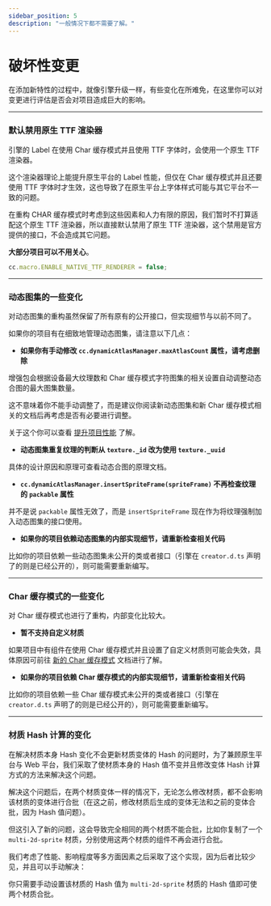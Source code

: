 ```yaml
---
sidebar_position: 5
description: "一般情况下都不需要了解。"
---
```


# 破坏性变更

在添加新特性的过程中，就像引擎升级一样，有些变化在所难免，在这里你可以对变更进行评估是否会对项目造成巨大的影响。

---
### 默认禁用原生 TTF 渲染器

引擎的 Label 在使用 Char 缓存模式并且使用 TTF 字体时，会使用一个原生 TTF 渲染器。

这个渲染器理论上能提升原生平台的 Label 性能，但仅在 Char 缓存模式并且还要使用 TTF 字体时才生效，这也导致了在原生平台上字体样式可能与其它平台不一致的问题。

在重构 CHAR 缓存模式时考虑到这些因素和人力有限的原因，我们暂时不打算适配这个原生 TTF 渲染器，所以直接默认禁用了原生 TTF 渲染器，这个禁用是官方提供的接口，不会造成其它问题。

**大部分项目可以不用关心**。

```js
cc.macro.ENABLE_NATIVE_TTF_RENDERER = false;
```

---
### 动态图集的一些变化

对动态图集的重构虽然保留了所有原有的公开接口，但实现细节与以前不同了。

如果你的项目有在细致地管理动态图集，请注意以下几点：

- **如果你有手动修改 `cc.dynamicAtlasManager.maxAtlasCount` 属性，请考虑删除**

增强包会根据设备最大纹理数和 Char 缓存模式字符图集的相关设置自动调整动态合图的最大图集数量。

这不意味着你不能手动调整了，而是建议你阅读新动态图集和新 Char 缓存模式相关的文档后再考虑是否有必要进行调整。

关于这个你可以查看 [提升项目性能](./best-practices/batcher-guide.md) 了解。

- **动态图集重复纹理的判断从 `texture._id` 改为使用 `texture._uuid`**

具体的设计原因和原理可查看动态合图的原理文档。

- **`cc.dynamicAtlasManager.insertSpriteFrame(spriteFrame)` 不再检查纹理的 `packable` 属性**

并不是说 `packable` 属性无效了，而是 `insertSpriteFrame` 现在作为将纹理强制加入动态图集的接口使用。

- **如果你的项目依赖动态图集的内部实现细节，请重新检查相关代码**

比如你的项目依赖一些动态图集未公开的类或者接口（引擎在 `creator.d.ts` 声明了的则是已经公开的），则可能需要重新编写。

---
### Char 缓存模式的一些变化

对 Char 缓存模式也进行了重构，内部变化比较大。

- **暂不支持自定义材质**

如果项目中有组件在使用 Char 缓存模式并且设置了自定义材质则可能会失效，具体原因可前往 [新的 Char 缓存模式](./user-guide/text-render/text-char-mode.md) 文档进行了解。

- **如果你的项目依赖 Char 缓存模式的内部实现细节，请重新检查相关代码**

比如你的项目依赖一些 Char 缓存模式未公开的类或者接口（引擎在 `creator.d.ts` 声明了的则是已经公开的），则可能需要重新编写。

---
### 材质 Hash 计算的变化

在解决材质本身 Hash 变化不会更新材质变体的 Hash 的问题时，为了兼顾原生平台与 Web 平台，我们采取了使材质本身的 Hash 值不变并且修改变体 Hash 计算方式的方法来解决这个问题。

解决这个问题后，在两个材质变体一样的情况下，无论怎么修改材质，都不会影响该材质的变体进行合批（在这之前，修改材质后生成的变体无法和之前的变体合批，因为 Hash 值问题）。

但这引入了新的问题，这会导致完全相同的两个材质不能合批，比如你复制了一个 `multi-2d-sprite` 材质，分别使用这两个材质的组件不再会进行合批。

我们考虑了性能、影响程度等多方面因素之后采取了这个实现，因为后者比较少见，并且可以手动解决：

你只需要手动设置该材质的 Hash 值为 `multi-2d-sprite` 材质的 Hash 值即可使两个材质合批。
